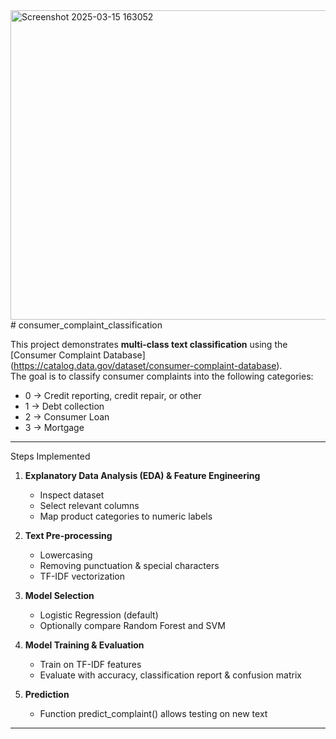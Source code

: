 <img width="1171" height="495" alt="Screenshot 2025-03-15 163052" src="https://github.com/user-attachments/assets/326da558-220f-4381-a957-14a6517ed254" />
# consumer_complaint_classification


This project demonstrates **multi-class text classification** using the
[Consumer Complaint Database] (https://catalog.data.gov/dataset/consumer-complaint-database).  
The goal is to classify consumer complaints into the following categories:

- 0 → Credit reporting, credit repair, or other  
- 1 → Debt collection  
- 2 → Consumer Loan  
- 3 → Mortgage  

---

 Steps Implemented

1. **Explanatory Data Analysis (EDA) & Feature Engineering**  
   - Inspect dataset  
   - Select relevant columns  
   - Map product categories to numeric labels  

2. **Text Pre-processing**  
   - Lowercasing  
   - Removing punctuation & special characters  
   - TF-IDF vectorization  

3. **Model Selection**  
   - Logistic Regression (default)  
   - Optionally compare Random Forest and SVM  

4. **Model Training & Evaluation**  
   - Train on TF-IDF features  
   - Evaluate with accuracy, classification report & confusion matrix  

5. **Prediction**  
   - Function predict_complaint() allows testing on new text  

---




